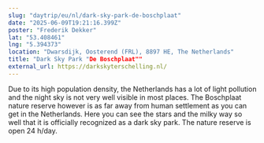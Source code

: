 ```yaml
---
slug: "daytrip/eu/nl/dark-sky-park-de-boschplaat"
date: "2025-06-09T19:21:16.399Z"
poster: "Frederik Dekker"
lat: "53.408461"
lng: "5.394373"
location: "Dwarsdijk, Oosterend (FRL), 8897 HE, The Netherlands"
title: "Dark Sky Park "De Boschplaat""
external_url: https://darkskyterschelling.nl/
---
```

Due to its high population density, the Netherlands has a lot of light pollution and the night sky is not very well visible in most places. The Boschplaat nature reserve however is as far away from human settlement as you can get in the Netherlands. Here you can see the stars and the milky way so well that it is officially recognized as a dark sky park. The nature reserve is open 24 h/day.

